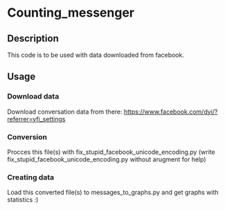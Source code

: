 # Counting_messenger

## Description

This code is to be used with data downloaded from facebook.

## Usage

### Download data

Download conversation data from there:
https://www.facebook.com/dyi/?referrer=yfi_settings

### Conversion

Procces this file(s) with fix_stupid_facebook_unicode_encoding.py
(write fix_stupid_facebook_unicode_encoding.py without arugment for help)

### Creating data

Load this converted file(s) to messages_to_graphs.py and get graphs with statistics :)
